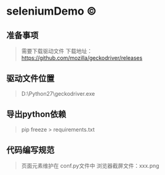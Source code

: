 # seleniumDemo &copy;

## 准备事项
> 需要下载驱动文件
> 下载地址：https://github.com/mozilla/geckodriver/releases
## 驱动文件位置 
> D:\Python27\geckodriver.exe

## 导出python依赖
>pip freeze > requirements.txt

## 代码编写规范

> 页面元素维护在 conf.py文件中
> 浏览器截屏文件：xxx.png
